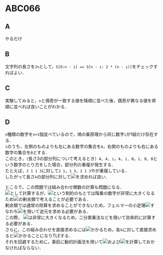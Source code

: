 # ABC066

## A
やるだけ

## B
文字列の長さを`2n`として，`S[0:n - i] == S[n - i: 2 * (n - i)]`をチェックすればよい．

## C
実験してみると，`n`と偶奇が一致する値を降順に並べた後，偶奇が異なる値を昇順に並べれば良いことがわかる．

## D
`n`種類の数字を`n+1`個並べているので，鳩の巣原理から同じ数字`i`が1組だけ存在する．  
`i`のうち，左側のものよりも左にある数字の集合を`A`，右側のものよりも右にある数字の集合を`B`とする．  
このとき，（長さ3の部分列について考えるとき）`A, A, i`，`A, i, B`，`i, B, B`という数字のとり方をした場合，部分列の重複が発生する．  
たとえば，`2 1 1 3`に対して`2 1`，`1 3`，`2 1 3`やが重複している．  
したがって長さ`k`の部分列に対して<img src="https://latex.codecogs.com/gif.latex?_{n+1}C_{k}-_{|A|+|B|}C_{k-1}" />を求めれば良い．

ところで，この問題では組み合わせ関数の計算も問題になる．  
<img src="https://latex.codecogs.com/gif.latex?_nC_r=\frac{n!}{r!(n-r)!}" />として計算するが，<img src="https://latex.codecogs.com/gif.latex?n\le10^{5}" />という制約のもとでは階乗の数字が非常に大きくなるため<img src="https://latex.codecogs.com/gif.latex?10^9+7" />の剰余類で考えることが必要である．  
剰余類では通常の除算を求めることができないため，フェルマーの小定理<img src="https://latex.codecogs.com/gif.latex?k^{n-1}\equiv\,1\,(mod~n)" />すなわち<img src="https://latex.codecogs.com/gif.latex?k^{-1}\equiv\,k^{n-2}\,(mod~n)" />を用いて逆元を求める必要がある．  
この際，  <img src="https://latex.codecogs.com/gif.latex?n^{10^{9}+5}" />は非常に大きくなるため，二分累乗法などを用いて効率的に計算する必要がある．  
さらに，この組み合わせを直接求めるには<img src="https://latex.codecogs.com/gif.latex?\mathcal{O}(n)" />かかるため，各`k`に対して直接求めると<img src="https://latex.codecogs.com/gif.latex?\mathcal{O}(n^2)" />かかることになりTLEする．  
それを回避するために，事前に動的計画法を用いて<img src="https://latex.codecogs.com/gif.latex?n!" />および<img src="https://latex.codecogs.com/gif.latex?n!^{-1}" />を計算しておかなければならない．
